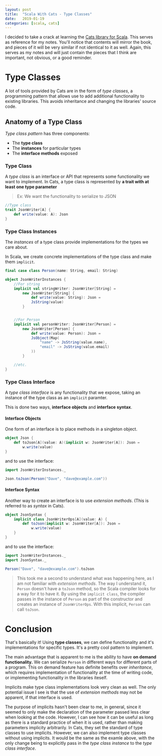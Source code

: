 ```yaml
---
layout: post
title:  "Scala With Cats - Type Classes"
date:   2019-01-19
categories: [scala, cats]
---
```


I decided to take a crack at learning the [Cats library for Scala](https://books.underscore.io/scala-with-cats/scala-with-cats.html). This serves as reference for my notes. You'll notice that contents will mirror the book, and pieces of it will be very similar if not identical to it as well. Again, this serves as my notes and will just contain the pieces that I think are important, not obvious, or a good reminder.

# Type Classes

A lot of tools provided by Cats are in the form of *type classes*, a programming pattern that allows use to add additional functionality to existing libraries. This avoids inheritance and changing the libraries' source code.

## Anatomy of a Type Class

*Type class pattern* has three components:

* The **type class**
* The **instances** for particular types
* The **interface methods** exposed

### Type Class

A *type class* is an interface or API that represents some functionality we want to implement. In Cats, a type class is represented by **a trait with at least one type parameter**

> Ex: We want the functionality to serialize to JSON

```scala
//Type class
trait JsonWriter[A] {
    def write(value: A): Json
}
```

### Type Class Instances

The *instances* of a type class provide implementations for the types we care about.

In Scala, we create concrete implementations of the type class and make them `implicit`.

```scala
final case class Person(name: String, email: String)

object JsonWriterInstances {
    //For string
    implicit val stringWriter: JsonWriter[String] =
        new JsonWriter[String] {
            def write(value: String): Json =
            JsString(value)
        }


    //For Person
    implicit val personWriter: JsonWriter[Person] =
        new JsonWriter[Person] {
            def write(value: Person): Json =
            JsObject(Map(
                "name" -> JsString(value.name),
                "email" -> JsString(value.email)
            ))
        }

    //etc.
}
```

### Type Class Interface

A *type class interface* is any functionality that we expose, taking an instance of the type class as an `implicit` paramter.

This is done two ways, **interface objects** and **interface syntax**.

#### Interface Objects

One form of an interface is to place methods in a singleton object.

```scala
object Json {
    def toJson[A](value: A)(implicit w: JsonWriter[A]): Json =
        w.write(value)
}
```

and to use the interface:

```scala
import JsonWriterInstances._

Json.toJson(Person("Dave", "dave@example.com"))
```

#### Interface Syntax

Another way to create an interface is to use *extension methods*. (This is referred to as *syntax* in Cats).

```scala
object JsonSyntax {
    implicit class JsonWriterOps[A](value: A) {
        def toJson(implicit w: JsonWriter[A]): Json =
            w.write(value)
    }
}
```

and to use the interface:

```scala
import JsonWriterInstances._
import JsonSyntax._

Person("Dave", "dave@example.com").toJson
```

> This took me a second to understand what was happening here, as I am not familiar with *extension methods*. The way I understand it, `Person` doesn't have a `toJson` method, so the Scala compiler looks for a way for it to have it. By using the `implicit class`, the compiler passes in the instance of `Person` as part of the constructor and creates an instance of `JsonWriterOps`. With this implicit, `Person` can call `toJson`. 

# Conclusion

That's basically it! Using **type classes**, we can define functionality and it's implementations for specific types. It's a pretty cool pattern to implement.

The main advantage that is apparent to me is the ability to have **on demand functionality.** We can serialize `Person` in different ways for different parts of a program. This on demand feature has definite benefits over *inheritance*, which requires implementation of functionality at the time of writing code, or implementing functionality in the libraries iteself.

Implicits make type class implementations look very clean as well. The only potential issue I see is that the use of *extension methods* may not be apparent, if that interface is used. 

The purpose of implicits hasn't been clear to me, in general, since it seemed to only make the declaration of the parameter passed less clear when looking at the code. However, I can see how it can be useful as long as there is a standard practice of when it is used, rather than making parameters implicity arbitrarily. In Cats, they set the standard of type classes to use implicits. However, we can also implement type classes without using implicits. It would be the same as the examle above, with the only change being to explicitly pass in the *type class instance* to the *type class interface*.